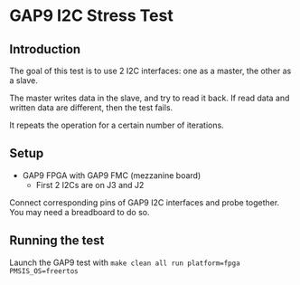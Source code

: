 # GAP9 I2C Stress Test

## Introduction

The goal of this test is to use 2 I2C interfaces: one as a master, the other as a slave.

The master writes data in the slave, and try to read it back.
If read data and written data are different, then the test fails.

It repeats the operation for a certain number of iterations.

## Setup

- GAP9 FPGA with GAP9 FMC (mezzanine board)
  - First 2 I2Cs are on J3 and J2

Connect corresponding pins of GAP9 I2C interfaces and probe together.
You may need a breadboard to do so.

## Running the test

Launch the GAP9 test with `make clean all run platform=fpga PMSIS_OS=freertos`
